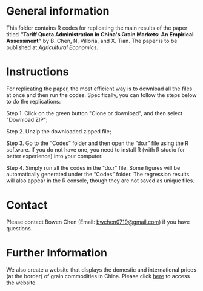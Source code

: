 # General information

This folder contains R codes for replicating the main results of the paper titled **“Tariff Quota Administration in China's Grain Markets: An Empirical Assessment”** by B. Chen, N. Villoria, and X. Tian. The paper is to be published at *Agricultural Economics*. 

# Instructions 
For replicating the paper, the most efficient way is to download all the files at once and then run the codes. Specifically, you can follow the steps below to do the replications:

Step 1. Click on the green button "Clone or download", and then select "Download ZIP";

Step 2. Unzip the downloaded zipped file;

Step 3. Go to the “Codes” folder and then open the “do.r” file using the R software. If you do not have one, you need to install R (with R studio for better experience) into your computer. 

Step 4. Simply run all the codes in the "do.r" file. Some figures will be automatically generated under the “Codes” folder. The regression results will also appear in the R console, though they are not saved as unique files. 

# Contact
Please contact Bowen Chen (Email: bwchen0719@gmail.com) if you have questions.

# Further Information
We also create a website that displays the domestic and international prices (at the border) of grain commodities in China. Please click [here](https://bwchen.shinyapps.io/ChinaGrainPrice/) to access the website. 
